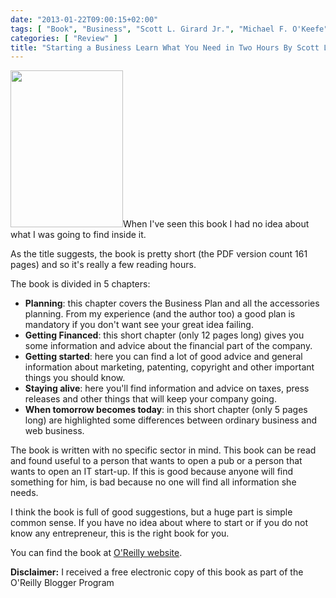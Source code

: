 ```yaml
---
date: "2013-01-22T09:00:15+02:00"
tags: [ "Book", "Business", "Scott L. Girard Jr.", "Michael F. O'Keefe", "Marc A. Price", "Nova Vista Publishing" ]
categories: [ "Review" ]
title: "Starting a Business Learn What You Need in Two Hours By Scott L. Girard Jr., Michael F. O'Keefe, Marc A. Price (Nova Vista Publishing)"
---
```

<img class="alignleft" alt="" src="http://akamaicovers.oreilly.com/images/9781457168314/cat.gif" width="180" height="251" />When I've seen this book I had no idea about what I was going to find inside it.

As the title suggests, the book is pretty short (the PDF version count 161 pages) and so it's really a few reading hours.

The book is divided in 5 chapters:

* **Planning**: this chapter covers the Business Plan and all the accessories planning. From my experience (and the author too) a good plan is mandatory if you don't want see your great idea failing.
* **Getting Financed**: this short chapter (only 12 pages long) gives you some information and advice about the financial part of the company.
* **Getting started**: here you can find a lot of good advice and general information about marketing, patenting, copyright and other important things you should know.
* **Staying alive**: here you'll find information and advice on taxes, press releases and other things that will keep your company going.
* **When tomorrow becomes today**: in this short chapter (only 5 pages long) are highlighted some differences between ordinary business and web business.

The book is written with no specific sector in mind. This book can be read and found useful to a person that wants to open a pub or a person that wants to open an IT start-up. If this is good because anyone will find something for him, is bad because no one will find all information she needs.

I think the book is full of good suggestions, but a huge part is simple common sense. If you have no idea about where to start or if you do not know any entrepreneur, this is the right book for you.

You can find the book at [O'Reilly website](http://shop.oreilly.com/product/0790145349989.do).

**Disclaimer:** I received a free electronic copy of this book as part of the O'Reilly Blogger Program
